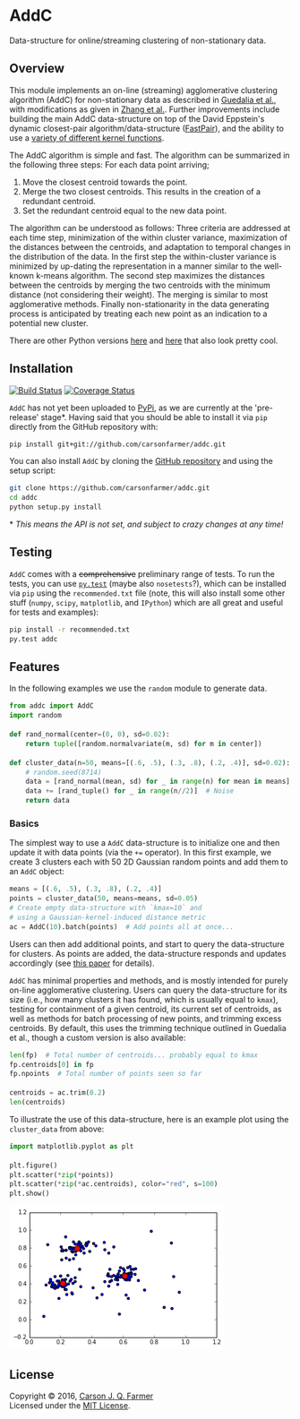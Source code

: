 # AddC

Data-structure for online/streaming clustering of non-stationary data.

## Overview

This module implements an on-line (streaming) agglomerative clustering
algorithm (AddC) for non-stationary data as described in
[Guedalia et al.](http://www.cs.huji.ac.il/~werman/Papers/guedalia_etal99.pdf),
with modifications as given in [Zhang et al.](). Further improvements include
building the main AddC data-structure on top of the David Eppstein's dynamic
closest-pair algorithm/data-structure
([FastPair](https://github.com/carsonfarmer/fastpair)), and the ability to use
a [variety of different kernel functions](http://crsouza.blogspot.com/2010/03/kernel-functions-for-machine-learning.html).

The AddC algorithm is simple and fast. The algorithm can be summarized in the
following three steps: For each data point arriving;

1. Move the closest centroid towards the point.
2. Merge the two closest centroids. This results in the creation of a
   redundant centroid.
3. Set the redundant centroid equal to the new data point.

The algorithm can be understood as follows: Three criteria are addressed at
each time step, minimization of the within cluster variance, maximization of
the distances between the centroids, and adaptation to temporal changes in
the distribution of the data. In the first step the within-cluster variance
is minimized by up-dating the representation in a manner similar to the well-
known k-means algorithm. The second step maximizes the distances between the
centroids by merging the two centroids with the minimum distance (not
considering their weight). The merging is similar to most agglomerative methods.
Finally non-stationarity in the data generating process is anticipated by
treating each new point as an indication to a potential new cluster.

There are other Python versions
[here](https://github.com/marionleborgne/machine_learning) and
[here](http://gromgull.net/blog/2009/08/online-clustering-in-python/)
that also look pretty cool.

## Installation

[![Build Status](https://travis-ci.org/carsonfarmer/addc.svg?branch=master)](https://travis-ci.org/carsonfarmer/addc) [![Coverage Status](https://coveralls.io/repos/github/carsonfarmer/AddC/badge.svg?branch=master)](https://coveralls.io/github/carsonfarmer/AddC?branch=master)

`AddC` has not yet been uploaded to [PyPi](https://pypi.python.org/pypi),
as we are currently at the 'pre-release' stage\*. Having said that you should be
able to install it via `pip` directly from the GitHub repository with:

```bash
pip install git+git://github.com/carsonfarmer/addc.git
```

You can also install `AddC` by cloning the
[GitHub repository](https://github.com/carsonfarmer/addc) and using the
setup script:

```bash
git clone https://github.com/carsonfarmer/addc.git
cd addc
python setup.py install
```

\* *This means the API is not set, and subject to crazy changes at any time!*

## Testing

`AddC` comes with a <del>comprehensive</del> preliminary range
of tests. To run the tests, you can use [`py.test`](http://pytest.org/latest/)
(maybe also `nosetests`?), which can be installed via `pip` using the
`recommended.txt` file (note, this will also install some other stuff (`numpy`,
`scipy`, `matplotlib`, and `IPython`) which are all great and useful for
tests and examples):

```bash
pip install -r recommended.txt
py.test addc
```

## Features

In the following examples we use the `random` module to generate data.

```python
from addc import AddC
import random

def rand_normal(center=(0, 0), sd=0.02):
    return tuple([random.normalvariate(m, sd) for m in center])

def cluster_data(n=50, means=[(.6, .5), (.3, .8), (.2, .4)], sd=0.02):
    # random.seed(8714)
    data = [rand_normal(mean, sd) for _ in range(n) for mean in means]
    data += [rand_tuple() for _ in range(n//2)]  # Noise
    return data
```

### Basics

The simplest way to use a `AddC` data-structure is to initialize one
and then update it with data points (via the `+=` operator). In this first
example, we create 3 clusters each with 50 2D Gaussian random points and
add them to an `AddC` object:

```python
means = [(.6, .5), (.3, .8), (.2, .4)]
points = cluster_data(50, means=means, sd=0.05)
# Create empty data-structure with `kmax=10` and
# using a Gaussian-kernel-induced distance metric
ac = AddC(10).batch(points)  # Add points all at once...
```

Users can then add additional points, and start to query the data-structure for
clusters. As points are added, the data-structure responds and updates
accordingly
(see [this paper](http://www.cs.huji.ac.il/~werman/Papers/guedalia_etal99.pdf)
for details).

`AddC` has minimal properties and methods, and is mostly intended for purely
on-line agglomerative clustering. Users can query the data-structure for its
size (i.e., how many clusters it has found, which is usually equal to `kmax`),
testing for containment of a given centroid, its current set of centroids,
as well as methods for batch processing of new points, and trimming excess
centroids. By default, this uses the trimming technique outlined in Guedalia
et al., though a custom version is also available:

```python
len(fp)  # Total number of centroids... probably equal to kmax
fp.centroids[0] in fp
fp.npoints  # Total number of points seen so far

centroids = ac.trim(0.2)
len(centroids)
```

To illustrate the use of this data-structure, here is an example plot using
the `cluster_data` from above:

```python
import matplotlib.pyplot as plt

plt.figure()
plt.scatter(*zip(*points))
plt.scatter(*zip(*ac.centroids), color="red", s=100)
plt.show()
```
![](output.png)

## License

Copyright © 2016, [Carson J. Q. Farmer](http://carsonfarmer.com/)  
Licensed under the [MIT License](http://opensource.org/licenses/MIT).  
